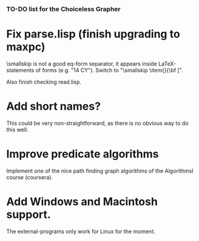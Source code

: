 ### TO-DO list for the Choiceless Grapher

# Fix parse.lisp (finish upgrading to maxpc)

\\smallskip is not a good eq-form separator, it appears inside LaTeX-statements of forms (e.g. "14 CY"). Switch to "\\smallskip
\\item{}{\\bf [".

Also finish checking read.lisp.

# Add short names?

This could be very non-straightforward, as there is no obvious way to do this well.

# Improve predicate algorithms

Implement one of the nice path finding graph algorithms of the AlgorithmsI course (coursera).

# Add Windows and Macintosh support.

The external-programs only work for Linux for the moment.